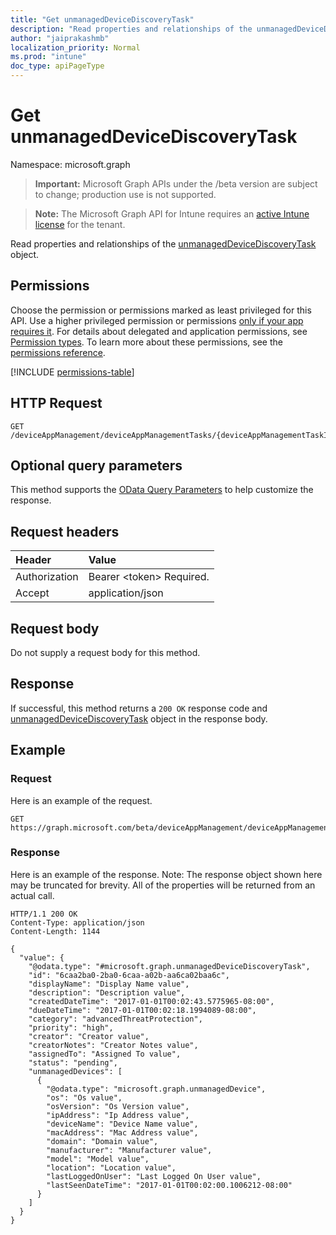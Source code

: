 ```yaml
---
title: "Get unmanagedDeviceDiscoveryTask"
description: "Read properties and relationships of the unmanagedDeviceDiscoveryTask object."
author: "jaiprakashmb"
localization_priority: Normal
ms.prod: "intune"
doc_type: apiPageType
---
```


# Get unmanagedDeviceDiscoveryTask

Namespace: microsoft.graph

> **Important:** Microsoft Graph APIs under the /beta version are subject to change; production use is not supported.

> **Note:** The Microsoft Graph API for Intune requires an [active Intune license](https://go.microsoft.com/fwlink/?linkid=839381) for the tenant.

Read properties and relationships of the [unmanagedDeviceDiscoveryTask](../resources/intune-partnerintegration-unmanageddevicediscoverytask.md) object.

## Permissions
Choose the permission or permissions marked as least privileged for this API. Use a higher privileged permission or permissions [only if your app requires it](/graph/permissions-overview#best-practices-for-using-microsoft-graph-permissions). For details about delegated and application permissions, see [Permission types](/graph/permissions-overview#permission-types). To learn more about these permissions, see the [permissions reference](/graph/permissions-reference).

<!-- { "blockType": "permissions", "name": "intune_partnerintegration_unmanageddevicediscoverytask_get" } -->
[!INCLUDE [permissions-table](../includes/permissions/intune-partnerintegration-unmanageddevicediscoverytask-get-permissions.md)]

## HTTP Request
<!-- {
  "blockType": "ignored"
}
-->
``` http
GET /deviceAppManagement/deviceAppManagementTasks/{deviceAppManagementTaskId}
```

## Optional query parameters
This method supports the [OData Query Parameters](/graph/query-parameters) to help customize the response.

## Request headers
|Header|Value|
|:---|:---|
|Authorization|Bearer &lt;token&gt; Required.|
|Accept|application/json|

## Request body
Do not supply a request body for this method.

## Response
If successful, this method returns a `200 OK` response code and [unmanagedDeviceDiscoveryTask](../resources/intune-partnerintegration-unmanageddevicediscoverytask.md) object in the response body.

## Example

### Request
Here is an example of the request.
``` http
GET https://graph.microsoft.com/beta/deviceAppManagement/deviceAppManagementTasks/{deviceAppManagementTaskId}
```

### Response
Here is an example of the response. Note: The response object shown here may be truncated for brevity. All of the properties will be returned from an actual call.
``` http
HTTP/1.1 200 OK
Content-Type: application/json
Content-Length: 1144

{
  "value": {
    "@odata.type": "#microsoft.graph.unmanagedDeviceDiscoveryTask",
    "id": "6caa2ba0-2ba0-6caa-a02b-aa6ca02baa6c",
    "displayName": "Display Name value",
    "description": "Description value",
    "createdDateTime": "2017-01-01T00:02:43.5775965-08:00",
    "dueDateTime": "2017-01-01T00:02:18.1994089-08:00",
    "category": "advancedThreatProtection",
    "priority": "high",
    "creator": "Creator value",
    "creatorNotes": "Creator Notes value",
    "assignedTo": "Assigned To value",
    "status": "pending",
    "unmanagedDevices": [
      {
        "@odata.type": "microsoft.graph.unmanagedDevice",
        "os": "Os value",
        "osVersion": "Os Version value",
        "ipAddress": "Ip Address value",
        "deviceName": "Device Name value",
        "macAddress": "Mac Address value",
        "domain": "Domain value",
        "manufacturer": "Manufacturer value",
        "model": "Model value",
        "location": "Location value",
        "lastLoggedOnUser": "Last Logged On User value",
        "lastSeenDateTime": "2017-01-01T00:02:00.1006212-08:00"
      }
    ]
  }
}
```
